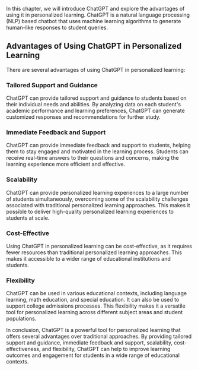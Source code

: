 

In this chapter, we will introduce ChatGPT and explore the advantages of using it in personalized learning. ChatGPT is a natural language processing (NLP) based chatbot that uses machine learning algorithms to generate human-like responses to student queries.

Advantages of Using ChatGPT in Personalized Learning
----------------------------------------------------

There are several advantages of using ChatGPT in personalized learning:

### Tailored Support and Guidance

ChatGPT can provide tailored support and guidance to students based on their individual needs and abilities. By analyzing data on each student's academic performance and learning preferences, ChatGPT can generate customized responses and recommendations for further study.

### Immediate Feedback and Support

ChatGPT can provide immediate feedback and support to students, helping them to stay engaged and motivated in the learning process. Students can receive real-time answers to their questions and concerns, making the learning experience more efficient and effective.

### Scalability

ChatGPT can provide personalized learning experiences to a large number of students simultaneously, overcoming some of the scalability challenges associated with traditional personalized learning approaches. This makes it possible to deliver high-quality personalized learning experiences to students at scale.

### Cost-Effective

Using ChatGPT in personalized learning can be cost-effective, as it requires fewer resources than traditional personalized learning approaches. This makes it accessible to a wider range of educational institutions and students.

### Flexibility

ChatGPT can be used in various educational contexts, including language learning, math education, and special education. It can also be used to support college admissions processes. This flexibility makes it a versatile tool for personalized learning across different subject areas and student populations.

In conclusion, ChatGPT is a powerful tool for personalized learning that offers several advantages over traditional approaches. By providing tailored support and guidance, immediate feedback and support, scalability, cost-effectiveness, and flexibility, ChatGPT can help to improve learning outcomes and engagement for students in a wide range of educational contexts.
